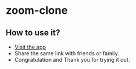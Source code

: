 # zoom-clone

## How to use it?

- [Visit the app](https://zoom-clone-xkr3.onrender.com)
- Share the same link with friends or family.
- Congratulation and Thank you for trying it out.
